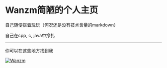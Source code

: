 # Wanzm简陋的个人主页

自己随便搭着玩玩（何况还是没有技术含量的markdown）

自己在cpp, c, java中挣扎

------------

你可以在这些地方找到我

 [![Wanzm](https://imgse.com/i/p9lMnIS)
](https://www.luogu.com.cn/user/912777)
